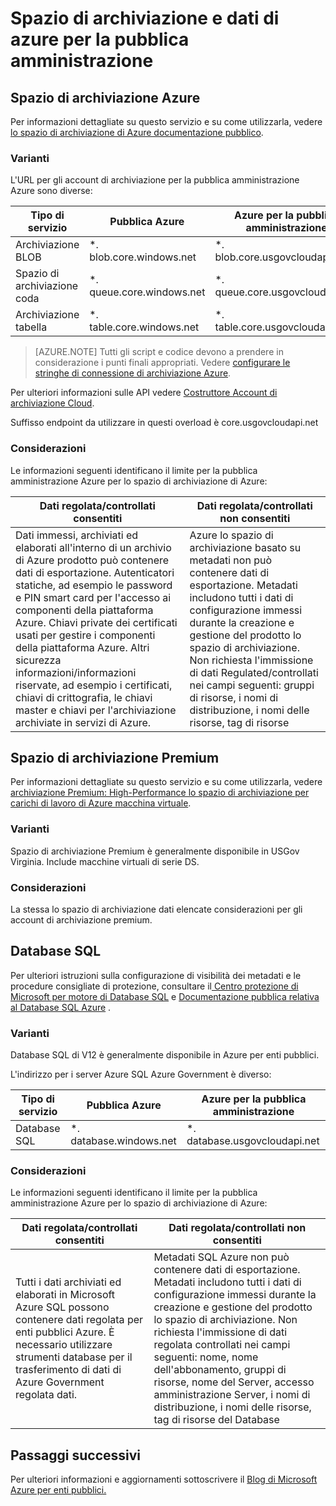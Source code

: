 <properties
    pageTitle="Documentazione per la pubblica amministrazione Azure | Microsoft Azure"
    description="In questo modo un confronto delle caratteristiche e indicazioni sullo sviluppo di applicazioni per la pubblica amministrazione Azure"
    services="Azure-Government"
    cloud="gov" 
    documentationCenter=""
    authors="ryansoc"
    manager="zakramer"
    editor=""/>

<tags
    ms.service="multiple"
    ms.devlang="na"
    ms.topic="article"
    ms.tgt_pltfrm="na"
    ms.workload="azure-government"
    ms.date="09/30/2016"
    ms.author="ryansoc"/>


#  <a name="azure-government-data-and-storage"></a>Spazio di archiviazione e dati di azure per la pubblica amministrazione

##  <a name="azure-storage"></a>Spazio di archiviazione Azure

Per informazioni dettagliate su questo servizio e su come utilizzarla, vedere [lo spazio di archiviazione di Azure documentazione pubblico](https://azure.microsoft.com/documentation/services/storage/).

### <a name="variations"></a>Varianti

L'URL per gli account di archiviazione per la pubblica amministrazione Azure sono diverse:

Tipo di servizio|Pubblica Azure|Azure per la pubblica amministrazione
---|---|---
Archiviazione BLOB|*. blob.core.windows.net|*. blob.core.usgovcloudapi.net
Spazio di archiviazione coda|*. queue.core.windows.net|*. queue.core.usgovcloudapi.net
Archiviazione tabella|*. table.core.windows.net| *. table.core.usgovcloudapi.net

>[AZURE.NOTE] Tutti gli script e codice devono a prendere in considerazione i punti finali appropriati.  Vedere [configurare le stringhe di connessione di archiviazione Azure](../storage-configure-connection-string.md#creating-a-connection-string-to-the-explicit-storage-endpoint). 

Per ulteriori informazioni sulle API vedere <a href="https://msdn.microsoft.com/en-us/library/azure/mt616540.aspx">Costruttore Account di archiviazione Cloud</a>.

Suffisso endpoint da utilizzare in questi overload è core.usgovcloudapi.net 

### <a name="considerations"></a>Considerazioni

Le informazioni seguenti identificano il limite per la pubblica amministrazione Azure per lo spazio di archiviazione di Azure:

| Dati regolata/controllati consentiti | Dati regolata/controllati non consentiti |
|--------------------------------------------------------------------------------------|-----------------------------------------------------------------------------------------------------------------------------------------------------------------------------------------------------------------------------------------------------------------------------------------------------------------|
| Dati immessi, archiviati ed elaborati all'interno di un archivio di Azure prodotto può contenere dati di esportazione. Autenticatori statiche, ad esempio le password e PIN smart card per l'accesso ai componenti della piattaforma Azure. Chiavi private dei certificati usati per gestire i componenti della piattaforma Azure. Altri sicurezza informazioni/informazioni riservate, ad esempio i certificati, chiavi di crittografia, le chiavi master e chiavi per l'archiviazione archiviate in servizi di Azure. | Azure lo spazio di archiviazione basato su metadati non può contenere dati di esportazione. Metadati includono tutti i dati di configurazione immessi durante la creazione e gestione del prodotto lo spazio di archiviazione.  Non richiesta l'immissione di dati Regulated/controllati nei campi seguenti: gruppi di risorse, i nomi di distribuzione, i nomi delle risorse, tag di risorse  

##  <a name="premium-storage"></a>Spazio di archiviazione Premium

Per informazioni dettagliate su questo servizio e su come utilizzarla, vedere [archiviazione Premium: High-Performance lo spazio di archiviazione per carichi di lavoro di Azure macchina virtuale](../storage/storage-premium-storage.md).

###  <a name="variations"></a>Varianti

Spazio di archiviazione Premium è generalmente disponibile in USGov Virginia. Include macchine virtuali di serie DS. 

### <a name="considerations"></a>Considerazioni

La stessa lo spazio di archiviazione dati elencate considerazioni per gli account di archiviazione premium. 

##  <a name="sql-database"></a>Database SQL

Per ulteriori istruzioni sulla configurazione di visibilità dei metadati e le procedure consigliate di protezione, consultare il<a href="https://msdn.microsoft.com/en-us/library/bb510589.aspx"> Centro protezione di Microsoft per motore di Database SQL</a> e [Documentazione pubblica relativa al Database SQL Azure](https://azure.microsoft.com/documentation/services/sql-database/) .

### <a name="variations"></a>Varianti

Database SQL di V12 è generalmente disponibile in Azure per enti pubblici.

L'indirizzo per i server Azure SQL Azure Government è diverso:

Tipo di servizio|Pubblica Azure|Azure per la pubblica amministrazione
---|---|---
Database SQL|*. database.windows.net|*. database.usgovcloudapi.net

### <a name="considerations"></a>Considerazioni

Le informazioni seguenti identificano il limite per la pubblica amministrazione Azure per lo spazio di archiviazione di Azure:

| Dati regolata/controllati consentiti | Dati regolata/controllati non consentiti |
|--------------------------------------------------------------------------------------|-----------------------------------------------------------------------------------------------------------------------------------------------------------------------------------------------------------------------------------------------------------------------------------------------------------------|
| Tutti i dati archiviati ed elaborati in Microsoft Azure SQL possono contenere dati regolata per enti pubblici Azure. È necessario utilizzare strumenti database per il trasferimento di dati di Azure Government regolata dati. | Metadati SQL Azure non può contenere dati di esportazione. Metadati includono tutti i dati di configurazione immessi durante la creazione e gestione del prodotto lo spazio di archiviazione.  Non richiesta l'immissione di dati regolata controllati nei campi seguenti: nome, nome dell'abbonamento, gruppi di risorse, nome del Server, accesso amministrazione Server, i nomi di distribuzione, i nomi delle risorse, tag di risorse del Database

##  <a name="next-steps"></a>Passaggi successivi

Per ulteriori informazioni e aggiornamenti sottoscrivere il <a href="https://blogs.msdn.microsoft.com/azuregov/">Blog di Microsoft Azure per enti pubblici.</a>
